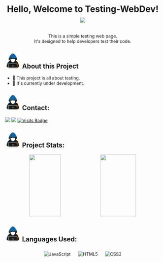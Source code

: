 # <p align="center">Hello, Welcome to Testing-WebDev! <img src="https://media.giphy.com/media/hvRJCLFzcasrR4ia7z/giphy.gif" width="35px"></p>

<p align="center">This is a simple testing web page.<br/>It's designed to help developers test their code.<br></p>

## <img src = "https://github.com/0xAbdulKhalid/0xAbdulKhalid/raw/main/assets/mdImages/about_me.gif" width = 50px> **About this Project**

- 🔭 This project is all about testing.
- 💬 It's currently under development.

## <img src = "https://github.com/0xAbdulKhalid/0xAbdulKhalid/raw/main/assets/mdImages/about_me.gif" width = 50px> **Contact:**

<p align = "center">
 
[<img src="https://img.shields.io/badge/twitter-%231DA1F2.svg?&style=for-the-badge&logo=twitter&logoColor=white" />](https://twitter.com/MigueeeelSm) 
[<img src = "https://img.shields.io/badge/instagram-%23E4405F.svg?&style=for-the-badge&logo=instagram&logoColor=white">](https://www.instagram.com/migueeeel.sm/)
[![Visits Badge](https://badges.pufler.dev/visits/RahulMahesh62/RahulMahesh62?style=for-the-badge)](https://discord.gg/invite/locksershop)

</p>

## <img src = "https://github.com/0xAbdulKhalid/0xAbdulKhalid/raw/main/assets/mdImages/about_me.gif" width = 50px> **Project Stats:**

<p align="center">
  <img src="https://github-readme-stats.vercel.app/api?username=LockserOficial&theme=dark&show_icons=true&hide_border=true&count_private=false" style="display: inline-block; width: 45%; height: 200px;">
  <img src="https://github-readme-streak-stats.herokuapp.com/?user=LockserOficial&theme=dark&hide_border=true" style="display: inline-block; width: 48%; height: 200px;">
</p>

## <img src = "https://github.com/0xAbdulKhalid/0xAbdulKhalid/raw/main/assets/mdImages/about_me.gif" width = 50px> **Languages Used:**

<div style="text-align:center;">
  <img style="display:inline-block; margin: 10px;" src="https://profilinator.rishav.dev/skills-assets/javascript-original.svg" alt="JavaScript" height="25" />  
  <img style="display:inline-block; margin: 10px;" src="https://profilinator.rishav.dev/skills-assets/html5-original-wordmark.svg" alt="HTML5" height="25" />  
  <img style="display:inline-block; margin: 10px;" src="https://profilinator.rishav.dev/skills-assets/css3-original-wordmark.svg" alt="CSS3" height="25" />  
</div>